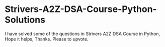 # Strivers-A2Z-DSA-Course-Python-Solutions
I have solved some of the questions in Strivers A2Z DSA Course in Python, Hope it helps, Thanks. Please to upvote.
